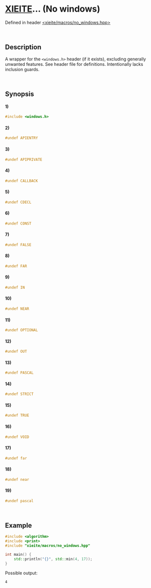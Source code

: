 # [XIEITE](../../macros.md)... \(No windows\)
Defined in header [<xieite/macros/no_windows.hpp>](../../../include/xieite/macros/no_windows.hpp)

&nbsp;

## Description
A wrapper for the `<windows.h>` header (if it exists), excluding generally unwanted features. See header file for definitions. Intentionally lacks inclusion guards.

&nbsp;

## Synopsis
#### 1)
```cpp
#include <windows.h>
```
#### 2)
```cpp
#undef APIENTRY
```
#### 3)
```cpp
#undef APIPRIVATE
```
#### 4)
```cpp
#undef CALLBACK
```
#### 5)
```cpp
#undef CDECL
```
#### 6)
```cpp
#undef CONST
```
#### 7)
```cpp
#undef FALSE
```
#### 8)
```cpp
#undef FAR
```
#### 9)
```cpp
#undef IN
```
#### 10)
```cpp
#undef NEAR
```
#### 11)
```cpp
#undef OPTIONAL
```
#### 12)
```cpp
#undef OUT
```
#### 13)
```cpp
#undef PASCAL
```
#### 14)
```cpp
#undef STRICT
```
#### 15)
```cpp
#undef TRUE
```
#### 16)
```cpp
#undef VOID
```
#### 17)
```cpp
#undef far
```
#### 18)
```cpp
#undef near
```
#### 19)
```cpp
#undef pascal
```

&nbsp;

## Example
```cpp
#include <algorithm>
#include <print>
#include "xieite/macros/no_windows.hpp"

int main() {
    std::println("{}", std::min(4, 17));
}
```
Possible output:
```
4
```
